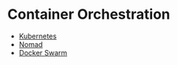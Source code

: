 # Container Orchestration

- [Kubernetes](Kubernetes/Kubernetes.md)
- [Nomad](Nomad/Nomad.md)
- [Docker Swarm](Docker%20Swarm/Docker%20Swarm.md)


